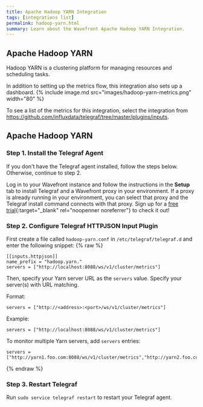 ```yaml
---
title: Apache Hadoop YARN Integration
tags: [integrations list]
permalink: hadoop-yarn.html
summary: Learn about the Wavefront Apache Hadoop YARN Integration.
---
```

## Apache Hadoop YARN

Hadoop YARN is a clustering platform for managing resources and scheduling tasks.

In addition to setting up the metrics flow, this integration also sets up a dashboard.
{% include image.md src="images/hadoop-yarn-metrics.png" width="80" %}


To see a list of the metrics for this integration, select the integration from <https://github.com/influxdata/telegraf/tree/master/plugins/inputs>.
## Apache Hadoop YARN



### Step 1. Install the Telegraf Agent

If you don't have the Telegraf agent installed, follow the steps below. Otherwise, continue to step 2.

Log in to your Wavefront instance and follow the instructions in the **Setup** tab to install Telegraf and a Wavefront proxy in your environment. If a proxy is already running in your environment, you can select that proxy and the Telegraf install command connects with that proxy. Sign up for a [free trial](http://wavefront.com/sign-up/?utm_source=docs.vmware.com&utm_medium=referral&utm_campaign=docs-front-page){:target="_blank" rel="noopenner noreferrer"} to check it out!

### Step 2. Configure Telegraf HTTPJSON Input Plugin

First create a file called `hadoop-yarn.conf` in `/etc/telegraf/telegraf.d` and enter the following snippet:
{% raw %}
```
[[inputs.httpjson]]
name_prefix = "hadoop.yarn."
servers = ["http://localhost:8088/ws/v1/cluster/metrics"]
```

Then, specify your Yarn server URL as the `servers` value. Specify your server(s) with URL matching.

Format:
```
servers = ["http://<address>:<port>/ws/v1/cluster/metrics"]
```
Example:
```
servers = ["http://localhost:8088/ws/v1/cluster/metrics"]
```

To monitor multiple Yarn servers, add `servers` entries:
```
servers = ["http://yarn1.foo.com:8088/ws/v1/cluster/metrics","http://yarn2.foo.com:8088/ws/v1/cluster/metrics"]
```
{% endraw %}

### Step 3. Restart Telegraf

Run `sudo service telegraf restart` to restart your Telegraf agent.
